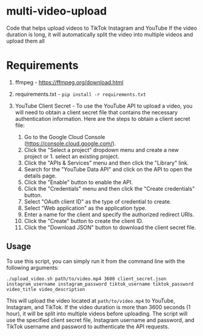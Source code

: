 # multi-video-upload
Code that helps upload videos to TikTok Instagram and YouTube
If the video duration is long, it will automatically split the video into multiple videos and upload them all
# Requirements  
1. ffmpeg - https://ffmpeg.org/download.html 
2. requirements.txt - `pip install -r requirements.txt `
3. YouTube Client Secret - To use the YouTube API to upload a video, you will need to obtain a client secret file that contains the necessary authentication information. Here are the steps to obtain a client secret file:

    1. Go to the Google Cloud Console (https://console.cloud.google.com/).
    1. Click the "Select a project" dropdown menu and create a new project or 1. select an existing project.
    1. Click the "APIs & Services" menu and then click the "Library" link.
    1. Search for the "YouTube Data API" and click on the API to open the details page.
    1. Click the "Enable" button to enable the API.
    1. Click the "Credentials" menu and then click the "Create credentials" button.
    1. Select "OAuth client ID" as the type of credential to create.
    1. Select "Web application" as the application type.
    1. Enter a name for the client and specify the authorized redirect URIs.
    1. Click the "Create" button to create the client ID.
    1. Click the "Download JSON" button to download the client secret file.

## Usage

To use this script, you can simply run it from the command line with the following arguments:

```
./upload_video.sh path/to/video.mp4 3600 client_secret.json instagram_username instagram_password tiktok_username tiktok_password video_title video_description
```

This will upload the video located at `path/to/video.mp4` to YouTube, Instagram, and TikTok. If the video duration is more than 3600 seconds (1 hour), it will be split into multiple videos before uploading. The script will use the specified client secret file, Instagram username and password, and TikTok username and password to authenticate the API requests.